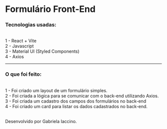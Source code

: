# Formulário Front-End 

### Tecnologias usadas: 
<br>
1 - React + Vite
<br>
2 - Javascript 
<br>
3 - Material UI (Styled Components)
<br>
4 - Axios
<br>

---

### O que foi feito: 
<br>
1 - Foi criado um layout de um formulário simples.
<br>
2 - Foi criada a lógica para se comunicar com o back-end utilizando Axios.
<br>
3 - Foi criada um cadastro dos campos dos formulários no back-end
<br>
4 - Foi criado um card para listar os dados cadastrados no back-end.
<br>
<br>

Desenvolvido por Gabriela Iaccino.
